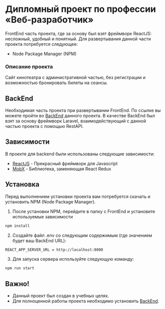 # Дипломный проект по профессии «Веб-разработчик»
FrontEnd часть проекта, где за основу был взят фреймворк ReactJS: несложный, удобный и понятный. Для развертывания данной части проекта потребуется следующее:
- Node Package Manager (NPM)

### Описание проекта
Сайт кинотеатра с административной частью, без регистрации и возможностью бронировать билеты на сеансы.

## BackEnd

Необходимая часть проекта при развертывании FrontEnd. По ссылке вы можете пройти во  [BackEnd] данного проекта. В качестве BackEnd был взят за основу фреймворк Laravel, взаимодействующий с данной частью проекта с помощью RestAPI.

## Зависимости

В проекте для backend были использованы следующие зависимости:

- [ReactJS] - Прекрасный фреймворк для Javascript
- [MobX] - Библиотека, заменяющая React Redux

## Установка

Перед выполнением установки проекта вам потребуется скачать и установить NPM (Node Package Manager).

1. После установки NPM, перейдите в папку с FrontEnd и установите используемые зависимости

```sh
npm install
```
2. Создайте файл .env со следующим содержимым (где значением будет ваш BackEnd URL):

```sh
REACT_APP_SERVER_URL = http://localhost:8000
```
3. Для запуска сервера используйте следующую команду:

```sh
npm run start
```

## Важно!
- Данный проект был создан в учебных целях. 
- Для полноценной работы проекта необходимо установить [BackEnd].

[//]: # (These are reference links used in the body of this note and get stripped out when the markdown processor does its job. There is no need to format nicely because it shouldn't be seen. Thanks SO - http://stackoverflow.com/questions/4823468/store-comments-in-markdown-syntax)

   [ReactJS]: <https://ru.reactjs.org>
   [MobX]: <https://mobx.js.org/README.html>
   [BackEnd]: <https://github.com/DjReactive/FS_DIPLOM_BACKEND>
